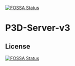 [![FOSSA Status](https://app.fossa.com/api/projects/git%2Bgithub.com%2FP3D-Legacy%2FP3D-Legacy-Server.svg?type=shield)](https://app.fossa.com/projects/git%2Bgithub.com%2FP3D-Legacy%2FP3D-Legacy-Server?ref=badge_shield)

# P3D-Server-v3

## License
[![FOSSA Status](https://app.fossa.com/api/projects/git%2Bgithub.com%2FP3D-Legacy%2FP3D-Legacy-Server.svg?type=large)](https://app.fossa.com/projects/git%2Bgithub.com%2FP3D-Legacy%2FP3D-Legacy-Server?ref=badge_large)